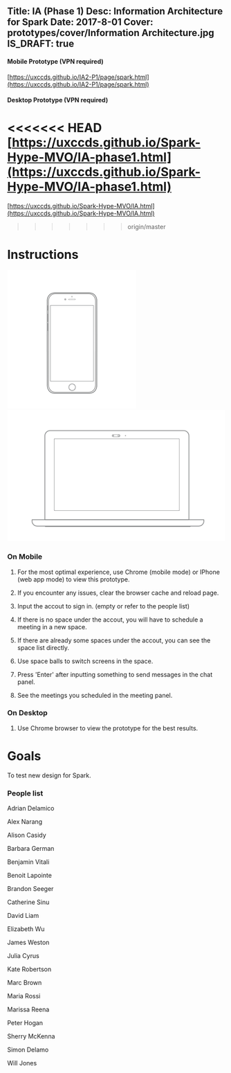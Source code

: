 Title: IA (Phase 1)
Desc: Information Architecture for Spark
Date: 2017-8-01
Cover: prototypes/cover/Information Architecture.jpg
IS_DRAFT: true
---

#### Mobile Prototype (VPN required)

[https://uxccds.github.io/IA2-P1/page/spark.html](https://uxccds.github.io/IA2-P1/page/spark.html)

#### Desktop Prototype (VPN required)

<<<<<<< HEAD
[https://uxccds.github.io/Spark-Hype-MVO/IA-phase1.html](https://uxccds.github.io/Spark-Hype-MVO/IA-phase1.html)
=======
[https://uxccds.github.io/Spark-Hype-MVO/IA.html](https://uxccds.github.io/Spark-Hype-MVO/IA.html)
>>>>>>> origin/master

# Instructions

![mobile](../../../img_data/prototypes/Mobile-2x.png)
![Desktop](../../../img_data/prototypes/Desktop-2x.png)

### On Mobile

1) For the most optimal experience, use Chrome (mobile mode) or IPhone (web app mode) to view this prototype.

2) If you encounter any issues, clear the  browser cache and reload page.

3) Input the accout to sign in. (empty or refer to the people list)

4) If there is no space under the accout, you will have to schedule a meeting in a new space.

5) If there are already some spaces under the accout, you can see the space list directly.

6) Use space balls to switch screens in the space.

7) Press 'Enter' after inputting something to send messages in the chat panel.

8) See the meetings you scheduled in the meeting panel.

### On Desktop

1) Use Chrome browser to view the prototype for the best results.

# Goals	

To test new design for Spark.

### People list

Adrian Delamico

Alex Narang

Alison Casidy

Barbara German

Benjamin Vitali

Benoit Lapointe

Brandon Seeger

Catherine Sinu

David Liam

Elizabeth Wu

James Weston

Julia Cyrus

Kate Robertson	

Marc Brown

Maria Rossi

Marissa Reena

Peter Hogan

Sherry McKenna

Simon Delamo

Will Jones


